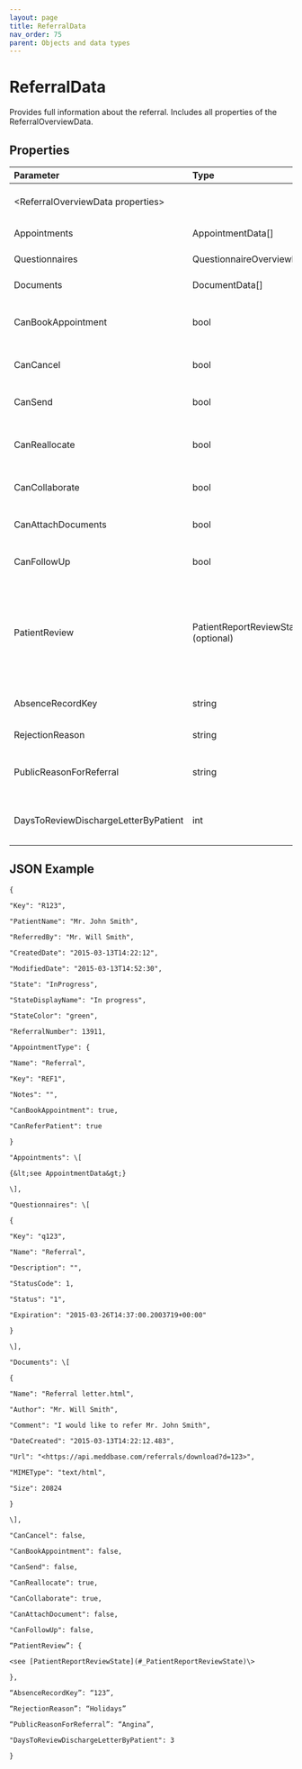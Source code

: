 ```yaml
---
layout: page
title: ReferralData
nav_order: 75
parent: Objects and data types
---
```


# ReferralData

Provides full information about the referral. Includes all properties of the ReferralOverviewData.

## Properties

| Parameter | Type   | Description                                                 |
|:----------|:-------|:------------------------------------------------------------|
| &lt;ReferralOverviewData properties&gt; |     | The object inherits the ReferralOverviewData |
| Appointments | AppointmentData\[\] | List of appointments related to the referral. |
| Questionnaires | QuestionnaireOverviewData\[\] | List of questionnaires related to the referral. |
| Documents | DocumentData\[\] | List of attached documents. |
| CanBookAppointment | bool | Defines whether the user has got right to book an appointment directly. |
| CanCancel | bool | Defines whether the user has got right to cancel the referral. |
| CanSend | bool | Defines whether the user has got right to send the referral. |
| CanReallocate | bool | Defines whether the user has got right to reallocate the referral. |
| CanCollaborate | bool | Defines whether the user has got right to collaborate. |
| CanAttachDocuments | bool | Defines whether the user has got right to attach documents. |
| CanFollowUp | bool | Defines whether the user has got right to request the follow up. |
| PatientReview | PatientReportReviewState (optional) | The state of the patient medical report review.<br><br>Not provided if the referral isn’t in the appropriate state or if the patient doesn’t’ require the review. |
| AbsenceRecordKey | string | The key of the absence record the referral is joined to. |
| RejectionReason | string | The reason that the referral was rejected. |
| PublicReasonForReferral | string | The public reason for the referral (public = shared with the employer). |
| DaysToReviewDischargeLetterByPatient | int | The number of days a patient has to review the referral discharge letter |

## JSON Example

```
{

"Key": "R123",

"PatientName": "Mr. John Smith",

"ReferredBy": "Mr. Will Smith",

"CreatedDate": "2015-03-13T14:22:12",

"ModifiedDate": "2015-03-13T14:52:30",

"State": "InProgress",

"StateDisplayName": "In progress",

"StateColor": "green",

"ReferralNumber": 13911,

"AppointmentType": {

"Name": "Referral",

"Key": "REF1",

"Notes": "",

"CanBookAppointment": true,

"CanReferPatient": true

}

"Appointments": \[

{&lt;see AppointmentData&gt;}

\],

"Questionnaires": \[

{

"Key": "q123",

"Name": "Referral",

"Description": "",

"StatusCode": 1,

"Status": "1",

"Expiration": "2015-03-26T14:37:00.2003719+00:00"

}

\],

"Documents": \[

{

"Name": "Referral letter.html",

"Author": "Mr. Will Smith",

"Comment": "I would like to refer Mr. John Smith",

"DateCreated": "2015-03-13T14:22:12.483",

"Url": "<https://api.meddbase.com/referrals/download?d=123>",

"MIMEType": "text/html",

"Size": 20824

}

\],

"CanCancel": false,

"CanBookAppointment": false,

"CanSend": false,

"CanReallocate": true,

"CanCollaborate": true,

"CanAttachDocument": false,

"CanFollowUp": false,

“PatientReview”: {

<see [PatientReportReviewState](#_PatientReportReviewState)\>

},

“AbsenceRecordKey”: “123”,

“RejectionReason”: “Holidays”

“PublicReasonForReferral”: “Angina”,

"DaysToReviewDischargeLetterByPatient": 3

}
```
